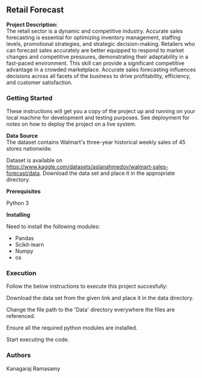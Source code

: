 ## Retail Forecast

**Project Description:** <br />
The retail sector is a dynamic and competitive industry. Accurate sales forecasting is essential for optimizing inventory management, staffing levels, promotional strategies, and strategic decision-making. Retailers who can forecast sales accurately are better equipped to respond to market changes and competitive pressures, demonstrating their adaptability in a fast-paced environment. This skill can provide a significant competitive advantage in a crowded marketplace. Accurate sales forecasting influences decisions across all facets of the business to drive profitability, efficiency, and customer satisfaction.

### Getting Started <br />
These instructions will get you a copy of the project up and running on your local machine for development and testing purposes. See deployment for notes on how to deploy the project on a live system. 

**Data Source** <br />
The dataset contains Walmart's three-year historical weekly sales of 45 stores nationwide.

Dataset is available on https://www.kaggle.com/datasets/aslanahmedov/walmart-sales-forecast/data. Download the data set and place it in the appropriate directory.

**Prerequisites** <br />

Python 3


**Installing** <br />

Need to install the following modules:<br />

- Pandas
- Scikit-learn
- Numpy
- os

### Execution <br />
Follow the below instructions to execute this project succesfully:

Download the data set from the given link and place it in the data directory.

Change the file path to the 'Data' directory everywhere the files are referenced.

Ensure all the required python modules are installed.

Start executing the code.

### Authors <br />

Kanagaraj Ramasamy
